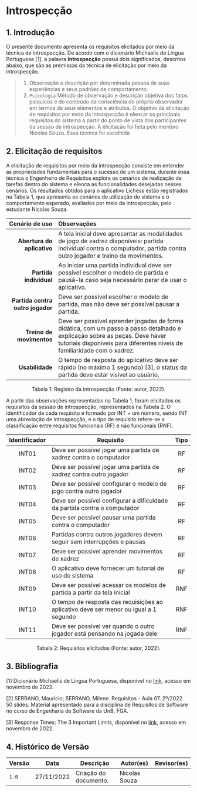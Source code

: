 # Introspecção

## 1. Introdução

O presente documento apresenta os requisitos elicitados por meio da técnica de introspecção. De acordo com o dicionário Michaelis de Língua Portuguesa [1], a palavra **introspecção** possui dois significados, descritos abaixo, que são as premissas da técnica de elicitação por meio da introspecção.

> 1. Observação e descrição por determinada pessoa de suas experiências e seus padrões de comportamento.
> 2. `Psicologia` Método de observação e descrição objetiva dos fatos psíquicos e do conteúdo da consciência do próprio observador em termos de seus elementos e atributos. O objetivo da elicitação de requisitos por meio da introspecção é elencar os principais requisitos do sistema a partir do ponto de vista dos participantes da sessão de introspecção. A elicitação foi feita pelo membro Nicolas Souza. Essa técnica foi escolhida

## 2. Elicitação de requisitos

A elicitação de requisitos por meio da introspecção consiste em entender as propriedades fundamentais para o sucesso de um sistema, durante essa técnica o Engenheiro de Requisitos explora os cenários de realização de tarefas dentro do sistema e elenca as funcionalidades desejadas nesses cenários. Os resultados obtidos para o aplicativo Lichess estão registrados na Tabela 1, que apresenta os cenários de utilização do sistema e o comportamento esperado, avaliados por meio da introspecção, pelo estudante Nicolas Souza.

| Cenário de uso | Observações |
| -: | :- |
| **Abertura do aplicativo** | A tela inicial deve apresentar as modalidades de jogo de xadrez disponíveis: partida individual contra o computador, partida contra outro jogador e treino de movimentos. |
| **Partida individual** | Ao iniciar uma partida individual deve ser possível escolher o modelo de partida e pausá-la caso seja necessário parar de usar o aplicativo. |
| **Partida contra outro jogador** | Deve ser possível escolher o modelo de partida, mas não deve ser possível pausar a partida. |
| **Treino de movimentos** | Deve ser possível aprender jogadas de forma didática, com um passo a passo detalhado e explicação sobre as peças. Deve haver tutoriais disponíveis para diferentes níveis de familiaridade com o xadrez. |
| **Usabilidade** | O tempo de resposta do aplicativo deve ser rápido (no máximo 1 segundo) [3], o status da partida deve estar visível ao usuário,

<div style="text-align: center">
<p> Tabela 1: Registro da introspecção (Fonte: autor, 2022).</p>
</div>

A partir das observações representadas na Tabela 1, foram elicitados os requisitos da sessão de introspecção, representados na Tabela 2. O identificador de cada requisito é formado por INT + um número, sendo INT uma abreviação de introspecção, e o tipo de requisito refere-se a classificação entre requisitos funcionais (RF) e não funcionais (RNF).

| Identificador | Requisito | Tipo |
| :-: | - | :-: |
| INT01 | Deve ser possível jogar uma partida de xadrez contra o computador          | RF  |
| INT02 | Deve ser possível jogar uma partida de xadrez contra outro jogador         | RF  |
| INT03 | Deve ser possível configurar o modelo de jogo contra outro jogador         | RF  |
| INT04 | Deve ser possível configurar a dificuldade da partida contra o computador  | RF  |
| INT05 | Deve ser possível pausar uma partida contra o computador                   | RF  |
| INT06 | Partidas contra outros jogadores devem seguir sem interrupções e pausas    | RF  |
| INT07 | Deve ser possível aprender movimentos de xadrez                            | RF  |
| INT08 | O aplicativo deve fornecer um tutorial de uso do sistema                   | RF  |
| INT09 | Deve ser possível acessar os modelos de partida a partir da tela inicial   | RNF |
| INT10 | O tempo de resposta das requisições ao aplicativo deve ser menor ou igual a 1 segundo | RNF |
| INT11 | Deve ser possível ver quando o outro jogador está pensando na jogada dele  | RNF |
<div style="text-align: center">
<p> Tabela 2: Requisitos elicitados (Fonte: autor, 2022).</p>
</div>

## 3. Bibliografia

[1] Dicionário Michaelis de Língua Portuguesa, disponível no [link](https://michaelis.uol.com.br/moderno-portugues/busca/portugues-brasileiro/), acesso em novembro de 2022.

[2] SERRANO, Maurício; SERRANO, Milene. Requisitos - Aula 07. 2º/2022. 50 slides. Material apresentado para a disciplina de Requisitos de Software no curso de Engenharia de Software da UnB, FGA.

[3] Response Times: The 3 Important Limits, disponível no [link](https://www.nngroup.com/articles/response-times-3-important-limits/), acesso em novembro de 2022.

## 4. Histórico de Versão

| Versão | Data       | Descrição                          | Autor(es)     |  Revisor(es)  |
| ------ | ---------- | ---------------------------------- | ------------- | ------------- |
| `1.0`  | 27/11/2022 | Criação do documento.              | Nicolas Souza |               |
